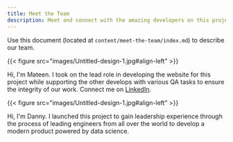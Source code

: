 ```yaml
---
title: Meet the Team
description: Meet and connect with the amazing developers on this project
---
```


Use this document (located at `content/meet-the-team/index.md`) to describe our team.


{{< figure src="images/Untitled-design-1.jpg#align-left" >}}

Hi, I'm Mateen. I took on the lead role in developing the website for this project while supporting the other develops with various QA tasks to ensure the integrity of our work. Connect me on [LinkedIn](https://www.linkedin.com/in/abdul-mateen-qamardeen-4167331b6/?originalSubdomain=ng).

{{< figure src="images/Untitled-design-1.jpg#align-left" >}}

Hi, I'm Danny. I launched this project to gain leadership experience through the process of leading engineers from all over the world to develop a modern product powered by data science. 